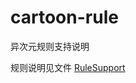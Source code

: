 # cartoon-rule
异次元规则支持说明

规则说明见文件 [RuleSupport](https://github.com/mabDc/cartoon-rule/blob/master/RuleSupport.md)
